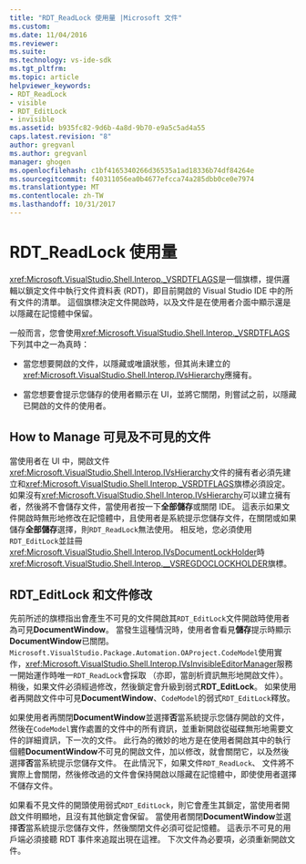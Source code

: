 ```yaml
---
title: "RDT_ReadLock 使用量 |Microsoft 文件"
ms.custom: 
ms.date: 11/04/2016
ms.reviewer: 
ms.suite: 
ms.technology: vs-ide-sdk
ms.tgt_pltfrm: 
ms.topic: article
helpviewer_keywords:
- RDT_ReadLock
- visible
- RDT_EditLock
- invisible
ms.assetid: b935fc82-9d6b-4a8d-9b70-e9a5c5ad4a55
caps.latest.revision: "8"
author: gregvanl
ms.author: gregvanl
manager: ghogen
ms.openlocfilehash: c1bf4165340266d36535a1ad18336b74df84264e
ms.sourcegitcommit: f40311056ea0b4677efcca74a285dbb0ce0e7974
ms.translationtype: MT
ms.contentlocale: zh-TW
ms.lasthandoff: 10/31/2017
---
```

# <a name="rdtreadlock-usage"></a>RDT_ReadLock 使用量

<xref:Microsoft.VisualStudio.Shell.Interop._VSRDTFLAGS>是一個旗標，提供邏輯以鎖定文件中執行文件資料表 (RDT)，即目前開啟的 Visual Studio IDE 中的所有文件的清單。 這個旗標決定文件開啟時，以及文件是在使用者介面中顯示還是以隱藏在記憶體中保留。

一般而言，您會使用<xref:Microsoft.VisualStudio.Shell.Interop._VSRDTFLAGS>下列其中之一為真時：

- 當您想要開啟的文件，以隱藏或唯讀狀態，但其尚未建立的<xref:Microsoft.VisualStudio.Shell.Interop.IVsHierarchy>應擁有。

- 當您想要會提示您儲存的使用者顯示在 UI，並將它關閉，則嘗試之前，以隱藏已開啟的文件的使用者。

## <a name="how-to-manage-visible-and-invisible-documents"></a>How to Manage 可見及不可見的文件

當使用者在 UI 中，開啟文件<xref:Microsoft.VisualStudio.Shell.Interop.IVsHierarchy>文件的擁有者必須先建立和<xref:Microsoft.VisualStudio.Shell.Interop._VSRDTFLAGS>旗標必須設定。 如果沒有<xref:Microsoft.VisualStudio.Shell.Interop.IVsHierarchy>可以建立擁有者，然後將不會儲存文件，當使用者按一下**全部儲存**或關閉 IDE。 這表示如果文件開啟時無形地修改在記憶體中，且使用者是系統提示您儲存文件，在關閉或如果儲存**全部儲存**選擇，則`RDT_ReadLock`無法使用。 相反地，您必須使用`RDT_EditLock`並註冊<xref:Microsoft.VisualStudio.Shell.Interop.IVsDocumentLockHolder>時<xref:Microsoft.VisualStudio.Shell.Interop.__VSREGDOCLOCKHOLDER>旗標。

## <a name="rdteditlock-and-document-modification"></a>RDT_EditLock 和文件修改

先前所述的旗標指出會產生不可見的文件開啟其`RDT_EditLock`文件開啟時使用者為可見**DocumentWindow**。 當發生這種情況時，使用者會看見**儲存**提示時顯示**DocumentWindow**已關閉。 `Microsoft.VisualStudio.Package.Automation.OAProject.CodeModel`使用實作，<xref:Microsoft.VisualStudio.Shell.Interop.IVsInvisibleEditorManager>服務一開始運作時唯一`RDT_ReadLock`會採取 （亦即，當剖析資訊無形地開啟文件）。 稍後，如果文件必須經過修改，然後鎖定會升級到弱式**RDT_EditLock**。 如果使用者再開啟文件中可見**DocumentWindow**、`CodeModel`的弱式`RDT_EditLock`釋放。

如果使用者再關閉**DocumentWindow**並選擇**否**當系統提示您儲存開啟的文件，然後在`CodeModel`實作處置的文件中的所有資訊，並重新開啟從磁碟無形地需要文件的詳細資訊，下一次的文件。 此行為的微妙的地方是在使用者開啟其中的執行個體**DocumentWindow**不可見的開啟文件，加以修改，就會關閉它，以及然後選擇**否**當系統提示您儲存文件。 在此情況下，如果文件`RDT_ReadLock`、 文件將不實際上會關閉，然後修改過的文件會保持開啟以隱藏在記憶體中，即使使用者選擇不儲存文件。

如果看不見文件的開頭使用弱式`RDT_EditLock`，則它會產生其鎖定，當使用者開啟文件明顯地，且沒有其他鎖定會保留。 當使用者關閉**DocumentWindow**並選擇**否**當系統提示您儲存文件，然後關閉文件必須可從記憶體。 這表示不可見的用戶端必須接聽 RDT 事件來追蹤出現在這裡。 下次文件為必要項，必須重新開啟文件。